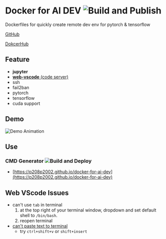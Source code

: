 # Docker for AI DEV ![Build and Publish](https://github.com/p208p2002/docker-for-ai-dev/workflows/Build%20and%20Publish/badge.svg)
Dockerfiles for quickly create remote dev env for pytorch & tensorflow

[GitHub](https://github.com/p208p2002/docker-for-ai-dev)

[DokcerHub](https://hub.docker.com/r/p208p2002/docker-for-ai-dev)

## Feature
- **jupyter**
- [**web-vscode** (code server)](https://github.com/cdr/code-server)
- ssh
- fail2ban
- pytorch
- tensorflow
- cuda support

## Demo
![Demo Animation](../assets/demo.gif?raw=true)

## Use 
### CMD Generator ![Build and Deploy](https://github.com/p208p2002/docker-for-ai-dev/workflows/Build%20and%20Deploy/badge.svg?branch=site-src)
- [https://p208p2002.github.io/docker-for-ai-dev](https://p208p2002.github.io/docker-for-ai-dev)

## Web VScode Issues
- can't use `tab` in terminal
    1. at the top right of your terminal window, dropdown and set default shell to `/bin/bash`.
    2. reopen terminal
- [can't paste text to terminal](https://github.com/cdr/code-server/issues/1106)
    - try `ctrl+shift+v` or `shift+insert`
